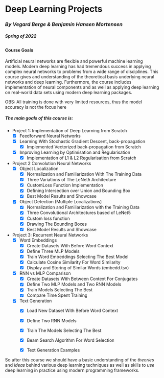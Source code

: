# Deep Learning Projects
### *By Vegard Berge & Benjamin Hansen Mortensen*
##### Spring of 2022
##
#### Course Goals
<g> Artificial neural networks are flexible and powerful machine learning models. 
Modern deep learning has had tremendous success in applying complex 
neural networks to problems from a wide range of disciplines. 
This course gives and understanding of the theoretical basis underlying neural networks and deep learning. 
Furthermore, the course includes implementation of neural 
components and as well as applying deep learning on real-world data sets using 
modern deep learning packages. </g>

OBS: All training is done with very limited resources, thus the model accuracy is not the focus here


##### The main goals of this course is: 

- Project 1: Implementation of Deep Learning from Scratch
  - [x] Feedforward Neural Networks
  - [x] Learning With Stochastic Gradient Descent, back-propagation
    - [x] Implemented Vectorized back-propagation from Scratch
  - [x] Improving Learning by Optimisation and Regularisation
    - [x] Implementation of L1 & L2 Regularisation from Scratch
- Project 2 Convolution Neural Networks
  - [x] Object Localization
    - [x] Normalization and Familiarization With The Training Data
    - [x] Three Variations of The LeNet5 Architecture
    - [x] CustomLoss Function Implementation
    - [x] Defining Intersection over Union and Bounding Box
    - [x] Best Model Results and Showcase
  - [x] Object Detection (Multiple Localizations)
    - [x] Normalization and Familiarization with the Training Data
    - [x] Three Convolutional Architectures based of LeNet5
    - [x] Custom loss function
    - [x] Drawing The Bounding Boxes
    - [x] Best Model Results and Showcase
- Project 3: Recurrent Neural Networks
  - [x] Word Embeddings
    - [x] Create Datasets With Before Word Context
    - [x] Define Three MLP Models
    - [x] Train Word Embeddings Selecting The Best Model
    - [x] Calculate Cosine Similarity For Word Similarity
    - [x] Display and Storing of Similar Words (embedd.tsv)
  - [x] RNN vs MLP Comparison
    - [x] Create Datasets With Between Context For Conjugates
    - [x] Define Two MLP Models and Two RNN Models
    - [x] Train Models Selecting The Best
    - [x] Compare Time Spent Training
  - [x] Text Generation
    - [x] Load New Dataset With Before Word Context
    - [x] Define Two RNN Models
    - [x] Train The Models Selecting The Best
    - [x] Beam Search Algorithm For Word Selection
    - [x] Text Generation Examples
  

So after this course we should have a basic understanding of the *theories* and *ideas* behind 
various deep learning techniques as well as skills to *use* deep learning in practice using modern
programming frameworks.
